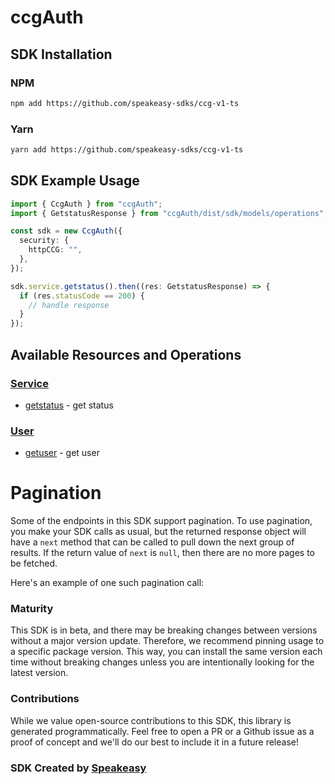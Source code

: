 # ccgAuth

<!-- Start SDK Installation -->
## SDK Installation

### NPM

```bash
npm add https://github.com/speakeasy-sdks/ccg-v1-ts
```

### Yarn

```bash
yarn add https://github.com/speakeasy-sdks/ccg-v1-ts
```
<!-- End SDK Installation -->

## SDK Example Usage
<!-- Start SDK Example Usage -->
```typescript
import { CcgAuth } from "ccgAuth";
import { GetstatusResponse } from "ccgAuth/dist/sdk/models/operations";

const sdk = new CcgAuth({
  security: {
    httpCCG: "",
  },
});

sdk.service.getstatus().then((res: GetstatusResponse) => {
  if (res.statusCode == 200) {
    // handle response
  }
});
```
<!-- End SDK Example Usage -->

<!-- Start SDK Available Operations -->
## Available Resources and Operations


### [Service](docs/sdks/service/README.md)

* [getstatus](docs/sdks/service/README.md#getstatus) - get status

### [User](docs/sdks/user/README.md)

* [getuser](docs/sdks/user/README.md#getuser) - get user
<!-- End SDK Available Operations -->



<!-- Start Dev Containers -->



<!-- End Dev Containers -->



<!-- Start Pagination -->
# Pagination

Some of the endpoints in this SDK support pagination. To use pagination, you make your SDK calls as usual, but the
returned response object will have a `next` method that can be called to pull down the next group of results. If the
return value of `next` is `null`, then there are no more pages to be fetched.

Here's an example of one such pagination call:


<!-- End Pagination -->

<!-- Placeholder for Future Speakeasy SDK Sections -->



### Maturity

This SDK is in beta, and there may be breaking changes between versions without a major version update. Therefore, we recommend pinning usage
to a specific package version. This way, you can install the same version each time without breaking changes unless you are intentionally
looking for the latest version.

### Contributions

While we value open-source contributions to this SDK, this library is generated programmatically.
Feel free to open a PR or a Github issue as a proof of concept and we'll do our best to include it in a future release!

### SDK Created by [Speakeasy](https://docs.speakeasyapi.dev/docs/using-speakeasy/client-sdks)
